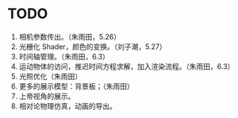 # TODO

1. 相机参数传出。（朱雨田，5.26）
2. 光栅化 Shader，颜色的变换。（刘子潮，5.27）
3. 时间轴管理。（朱雨田，6.3）
4. 运动物体的访问，推迟时间方程求解，加入渲染流程。（朱雨田，6.3）
5. 光照优化（朱雨田）
6. 更多的展示模型：背景板；（朱雨田）
7. 上帝视角的展示。
8. 相对论物理仿真，动画的导出。